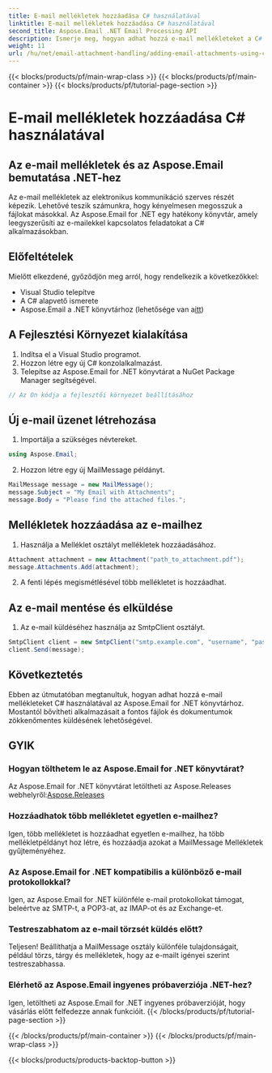 ```yaml
---
title: E-mail mellékletek hozzáadása C# használatával
linktitle: E-mail mellékletek hozzáadása C# használatával
second_title: Aspose.Email .NET Email Processing API
description: Ismerje meg, hogyan adhat hozzá e-mail mellékleteket a C# és az Aspose.Email for .NET használatával. Lépésről lépésre útmutató kódpéldákkal a zökkenőmentes integráció érdekében.
weight: 11
url: /hu/net/email-attachment-handling/adding-email-attachments-using-csharp/
---
```


{{< blocks/products/pf/main-wrap-class >}}
{{< blocks/products/pf/main-container >}}
{{< blocks/products/pf/tutorial-page-section >}}

# E-mail mellékletek hozzáadása C# használatával


## Az e-mail mellékletek és az Aspose.Email bemutatása .NET-hez

Az e-mail mellékletek az elektronikus kommunikáció szerves részét képezik. Lehetővé teszik számunkra, hogy kényelmesen megosszuk a fájlokat másokkal. Az Aspose.Email for .NET egy hatékony könyvtár, amely leegyszerűsíti az e-mailekkel kapcsolatos feladatokat a C# alkalmazásokban.

## Előfeltételek

Mielőtt elkezdené, győződjön meg arról, hogy rendelkezik a következőkkel:

- Visual Studio telepítve
- A C# alapvető ismerete
-  Aspose.Email a .NET könyvtárhoz (lehetősége van a[itt](https://products.aspose.com/email/net))

## A Fejlesztési Környezet kialakítása

1. Indítsa el a Visual Studio programot.
2. Hozzon létre egy új C# konzolalkalmazást.
3. Telepítse az Aspose.Email for .NET könyvtárat a NuGet Package Manager segítségével.

```csharp
// Az Ön kódja a fejlesztői környezet beállításához
```

## Új e-mail üzenet létrehozása

1. Importálja a szükséges névtereket.

```csharp
using Aspose.Email;

```

2. Hozzon létre egy új MailMessage példányt.

```csharp
MailMessage message = new MailMessage();
message.Subject = "My Email with Attachments";
message.Body = "Please find the attached files.";
```

## Mellékletek hozzáadása az e-mailhez

1. Használja a Melléklet osztályt mellékletek hozzáadásához.

```csharp
Attachment attachment = new Attachment("path_to_attachment.pdf");
message.Attachments.Add(attachment);
```

2. A fenti lépés megismétlésével több mellékletet is hozzáadhat.

## Az e-mail mentése és elküldése

1. Az e-mail küldéséhez használja az SmtpClient osztályt.

```csharp
SmtpClient client = new SmtpClient("smtp.example.com", "username", "password");
client.Send(message);
```

## Következtetés

Ebben az útmutatóban megtanultuk, hogyan adhat hozzá e-mail mellékleteket C# használatával az Aspose.Email for .NET könyvtárhoz. Mostantól bővítheti alkalmazásait a fontos fájlok és dokumentumok zökkenőmentes küldésének lehetőségével.

## GYIK

### Hogyan tölthetem le az Aspose.Email for .NET könyvtárat?

 Az Aspose.Email for .NET könyvtárat letöltheti az Aspose.Releases webhelyről:[Aspose.Releases](https://releases.aspose.com/email/net/)

### Hozzáadhatok több mellékletet egyetlen e-mailhez?

Igen, több mellékletet is hozzáadhat egyetlen e-mailhez, ha több mellékletpéldányt hoz létre, és hozzáadja azokat a MailMessage Mellékletek gyűjteményéhez.

### Az Aspose.Email for .NET kompatibilis a különböző e-mail protokollokkal?

Igen, az Aspose.Email for .NET különféle e-mail protokollokat támogat, beleértve az SMTP-t, a POP3-at, az IMAP-ot és az Exchange-et.

### Testreszabhatom az e-mail törzsét küldés előtt?

Teljesen! Beállíthatja a MailMessage osztály különféle tulajdonságait, például törzs, tárgy és mellékletek, hogy az e-mailt igényei szerint testreszabhassa.

### Elérhető az Aspose.Email ingyenes próbaverziója .NET-hez?

Igen, letöltheti az Aspose.Email for .NET ingyenes próbaverzióját, hogy vásárlás előtt felfedezze annak funkcióit.
{{< /blocks/products/pf/tutorial-page-section >}}

{{< /blocks/products/pf/main-container >}}
{{< /blocks/products/pf/main-wrap-class >}}

{{< blocks/products/products-backtop-button >}}
